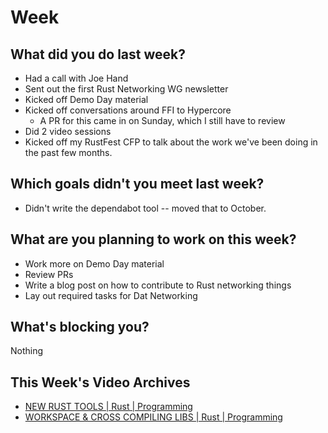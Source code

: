 # Week
## What did you do last week?
- Had a call with Joe Hand
- Sent out the first Rust Networking WG newsletter
- Kicked off Demo Day material
- Kicked off conversations around FFI to Hypercore
  - A PR for this came in on Sunday, which I still have to review
- Did 2 video sessions
- Kicked off my RustFest CFP to talk about the work we've been doing in the past
  few months.

## Which goals didn't you meet last week?
- Didn't write the dependabot tool -- moved that to October.

## What are you planning to work on this week?
- Work more on Demo Day material
- Review PRs
- Write a blog post on how to contribute to Rust networking things
- Lay out required tasks for Dat Networking

## What's blocking you?
Nothing

## This Week's Video Archives
- [NEW RUST TOOLS | Rust | Programming](https://www.youtube.com/watch?v=2kPxQ8df0sY)
- [WORKSPACE & CROSS COMPILING LIBS | Rust | Programming](https://www.youtube.com/watch?v=4aKhfGPeFN4)
